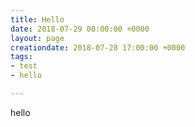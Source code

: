 ```yaml
---
title: Hello
date: 2018-07-29 00:00:00 +0000
layout: page
creationdate: 2018-07-28 17:00:00 +0000
tags:
- test
- hello

---
```

hello